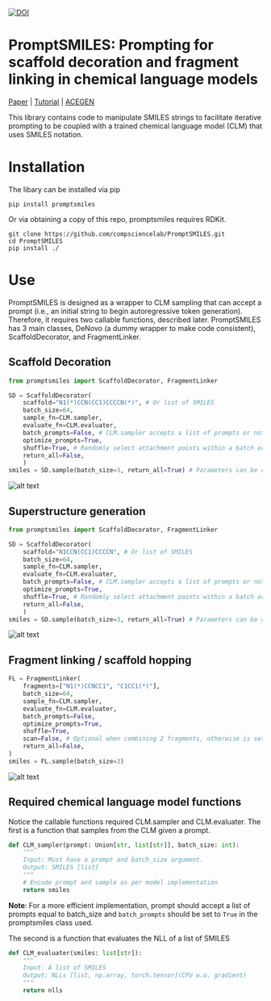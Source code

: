 

[![DOI](https://zenodo.org/badge/757912118.svg)](https://zenodo.org/doi/10.5281/zenodo.11161563)


# PromptSMILES: Prompting for scaffold decoration and fragment linking in chemical language models

[Paper](https://jcheminf.biomedcentral.com/articles/10.1186/s13321-024-00861-w) |
[Tutorial](https://github.com/Acellera/acegen-open/blob/main/tutorials/using_promptsmiles.md) |
[ACEGEN](https://pubs.acs.org/doi/10.1021/acs.jcim.4c00895)


This library contains code to manipulate SMILES strings to facilitate iterative prompting to be coupled with a trained chemical language model (CLM) that uses SMILES notation.

# Installation
The libary can be installed via pip
```
pip install promptsmiles
```
Or via obtaining a copy of this repo, promptsmiles requires RDKit.
```
git clone https://github.com/compsciencelab/PromptSMILES.git
cd PromptSMILES
pip install ./
```

# Use
PromptSMILES is designed as a wrapper to CLM sampling that can accept a prompt (i.e., an initial string to begin autoregressive token generation). Therefore, it requires two callable functions, described later. PromptSMILES has 3 main classes, DeNovo (a dummy wrapper to make code consistent), ScaffoldDecorator, and FragmentLinker.

## Scaffold Decoration
```python
from promptsmiles import ScaffoldDecorator, FragmentLinker

SD = ScaffoldDecorator(
    scaffold="N1(*)CCN(CC1)CCCCN(*)", # Or list of SMILES
    batch_size=64,
    sample_fn=CLM.sampler,
    evaluate_fn=CLM.evaluater,
    batch_prompts=False, # CLM.sampler accepts a list of prompts or not
    optimize_prompts=True,
    shuffle=True, # Randomly select attachment points within a batch or not
    return_all=False,
    )
smiles = SD.sample(batch_size=3, return_all=True) # Parameters can be overriden here if desired
```
![alt text](https://github.com/MorganCThomas/PromptSMILES/blob/main/images/scaff_dec_example.png)

## Superstructure generation
```python
from promptsmiles import ScaffoldDecorator, FragmentLinker

SD = ScaffoldDecorator(
    scaffold="N1CCN(CC1)CCCCN", # Or list of SMILES
    batch_size=64,
    sample_fn=CLM.sampler,
    evaluate_fn=CLM.evaluater,
    batch_prompts=False, # CLM.sampler accepts a list of prompts or not
    optimize_prompts=True,
    shuffle=True, # Randomly select attachment points within a batch or not
    return_all=False,
    )
smiles = SD.sample(batch_size=3, return_all=True) # Parameters can be overriden here if desired
```
![alt text](https://github.com/MorganCThomas/PromptSMILES/blob/main/images/scaff_dec_example.png)

## Fragment linking / scaffold hopping
```python
FL = FragmentLinker(
    fragments=["N1(*)CCNCC1", "C1CC1(*)"],
    batch_size=64,
    sample_fn=CLM.sampler,
    evaluate_fn=CLM.evaluater,
    batch_prompts=False,
    optimize_prompts=True,
    shuffle=True,
    scan=False, # Optional when combining 2 fragments, otherwise is set to true
    return_all=False,
)
smiles = FL.sample(batch_size=3)
```
![alt text](https://github.com/MorganCThomas/PromptSMILES/blob/main/images/frag_link_example.png)
## Required chemical language model functions
Notice the callable functions required CLM.sampler and CLM.evaluater. The first is a function that samples from the CLM given a prompt.

```python
def CLM_sampler(prompt: Union[str, list[str]], batch_size: int):
    """
    Input: Must have a prompt and batch_size argument.
    Output: SMILES [list]
    """
    # Encode prompt and sample as per model implementation
    return smiles
```
**Note**: For a more efficient implementation, prompt should accept a list of prompts equal to batch_size and `batch_prompts` should be set to `True` in the promptsmiles class used.

The second is a function that evaluates the NLL of a list of SMILES
```python
def CLM_evaluater(smiles: list[str]):
    """
    Input: A list of SMILES
    Output: NLLs [list, np.array, torch.tensor](CPU w.o. gradient)
    """
    return nlls
```
